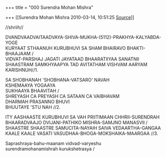 +++
title = "000 Surendra Mohan Mishra"

+++
[[Surendra Mohan Mishra	2010-03-14, 10:51:25 [Source](https://groups.google.com/g/bvparishat/c/vGALwkAaFFE)]]



//shriih//

DVANDVAADVAITAADVAYA-SHIVA-MUKHA-(5112)-PRAKHYA-KALYABDA-YOGE  
KURYAAT STHAANUH KURUBHUVI SA SHAM BHAIRAVO BHAKTI-BHAAJAAM /  
VIDVAT-PARSHAJ JAGATI JAYATAAD BHAARATIIYAA SANATNII  
SHAASTRAM SAMKHYAAPYA TAD AVITATHAM VISHVAM AARYAM KARISHNUH//1.

SA SHOBHANAH 'SHOBHANA-VATSARO' NAVAH  
KSHEMAAYA YOGAAYA  
SUKHAAYA BHAAVITAH /  
SHREYASH CA PREYASH CA SATAAN CA VAIBHAVAM  
DHARMAH PRASANNO BHUVI  
BHUUTAYE 'STU NAH //2.

ITY AASHAASTE KURUBHUVI SA VAH PRIITIMAAN CHHRII-SURENDRAH  
BHAARADVAAJO DVIJANI-PATHIKO MISHRA-SAMJNO MANASVII /  
SHAASTRE SHAASTRE SAMUCITA-NAYAIH SAIVA VEDAARTHA-GANGAA  
KAALE KAALE VASATI VASUDHAA-BHOGA-MOKSHAIKA-MAARGAA //3.

Saprashraya-bahu-maanam vidvad-varyeshu  
surendramohanamishrah kurukshetrasya /  


